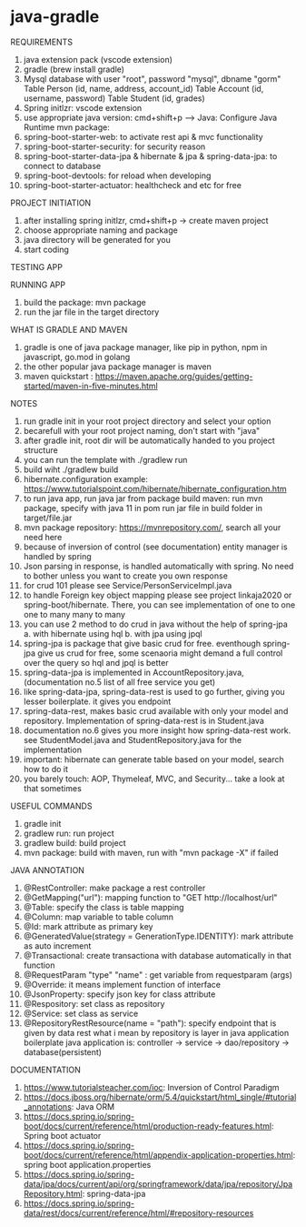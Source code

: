 # java-gradle

REQUIREMENTS
1. java extension pack (vscode extension)
2. gradle (brew install gradle)
3. Mysql database with user "root", password "mysql", dbname "gorm"
    Table Person (id, name, address, account_id)
    Table Account (id, username, password)
    Table Student (id, grades)
4. Spring initlzr: vscode extension
5. use appropriate java version: cmd+shift+p --> Java: Configure Java Runtime
mvn package:
6. spring-boot-starter-web: to activate rest api & mvc functionality
7. spring-boot-starter-security: for security reason
8. spring-boot-starter-data-jpa & hibernate & jpa & spring-data-jpa: to connect to database
9. spring-boot-devtools: for reload when developing
10. spring-boot-starter-actuator: healthcheck and etc for free

PROJECT INITIATION
1. after installing spring initlzr, cmd+shift+p -> create maven project
2. choose appropriate naming and package
3. java directory will be generated for you
4. start coding

TESTING APP

RUNNING APP
1. build the package: mvn package
2. run the jar file in the target directory


WHAT IS GRADLE AND MAVEN
1. gradle is one of java package manager, like pip in python, npm in javascript, go.mod in golang
2. the other popular java package manager is maven
3. maven quickstart : https://maven.apache.org/guides/getting-started/maven-in-five-minutes.html

NOTES
1. run gradle init in your root project directory and select your option
2. becarefull with your root project naming, don't start with "java"
3. after gradle init, root dir will be automatically handed to you project structure
4. you can run the template with ./gradlew run
5. build wiht ./gradlew build
6. hibernate.configuration example: https://www.tutorialspoint.com/hibernate/hibernate_configuration.htm
7. to run java app, run java jar from package build
    maven:
        run mvn package, specify with java 11 in pom
        run jar file in build folder in target/file.jar
8. mvn package repository: https://mvnrepository.com/, search all your need here
9. because of inversion of control (see documentation) entity manager is handled by spring
10. Json parsing in response, is handled automatically with spring. No need to bother unless you want to create you own response
11. for crud 101 please see Service/PersonServiceImpl.java
12. to handle Foreign key object mapping please see project linkaja2020
    or spring-boot/hibernate. There, you can see implementation of
    one to one
    one to many
    many to many
13. you can use 2 method to do crud in java without the help of spring-jpa
    a. with hibernate using hql
    b. with jpa using jpql
14. spring-jpa is package that give basic crud for free. eventhough spring-jpa give us crud for free, some scenaoria might demand a full control over the query so hql and jpql is better
15. spring-data-jpa is implemented in AccountRepository.java, (documentation no.5 list of all free service you get)
16. like spring-data-jpa, spring-data-rest is used to go further, giving you lesser boilerplate. it gives you endpoint
17. spring-data-rest, makes basic crud available with only your model and repository. Implementation of spring-data-rest is in Student.java
18. documentation no.6 gives you more insight how spring-data-rest work. see StudentModel.java and StudentRepository.java for the implementation
19. important: hibernate can generate table based on your model, search how to do it
20. you barely touch: AOP, Thymeleaf, MVC, and Security... take a look at that sometimes


USEFUL COMMANDS
1. gradle init
2. gradlew run: run project
3. gradlew build: build project
4. mvn package: build with maven, run with "mvn package -X" if failed


JAVA ANNOTATION
1. @RestController: make package a rest controller
2. @GetMapping("url"): mapping function to "GET http://localhost/url"
3. @Table: specify the class is table mapping
4. @Column: map variable to table column
5. @Id: mark attribute as primary key
6. @GeneratedValue(strategy = GenerationType.IDENTITY): mark attribute as auto increment
7. @Transactional: create transactiona with database automatically in that function
8. @RequestParam "type" "name" : get variable from requestparam (args)
9. @Override: it means implement function of interface
10. @JsonProperty: specify json key for class attribute
11. @Respository: set class as repository
12. @Service: set class as service
13. @RepositoryRestResource(name = "path"): specify endpoint that is given by data rest
what i mean by repository is layer in java application
boilerplate java application is:
controller -> service -> dao/repository -> database(persistent)


DOCUMENTATION
1. https://www.tutorialsteacher.com/ioc: Inversion of Control Paradigm
2. https://docs.jboss.org/hibernate/orm/5.4/quickstart/html_single/#tutorial_annotations: Java ORM
3. https://docs.spring.io/spring-boot/docs/current/reference/html/production-ready-features.html: Spring boot actuator
4. https://docs.spring.io/spring-boot/docs/current/reference/html/appendix-application-properties.html: spring boot application.properties
5. https://docs.spring.io/spring-data/jpa/docs/current/api/org/springframework/data/jpa/repository/JpaRepository.html: spring-data-jpa
6. https://docs.spring.io/spring-data/rest/docs/current/reference/html/#repository-resources